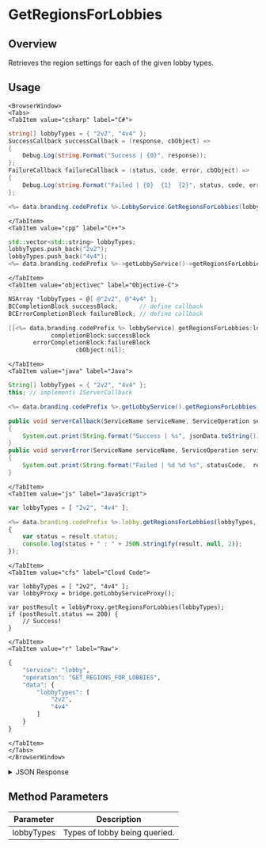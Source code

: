 # GetRegionsForLobbies
## Overview
Retrieves the region settings for each of the given lobby types.

<PartialServop service_name="lobby" operation_name="GET_REGIONS_FOR_LOBBIES" />

## Usage

```mdx-code-block
<BrowserWindow>
<Tabs>
<TabItem value="csharp" label="C#">
```

```csharp
string[] lobbyTypes = { "2v2", "4v4" };
SuccessCallback successCallback = (response, cbObject) =>
{
    Debug.Log(string.Format("Success | {0}", response));
};
FailureCallback failureCallback = (status, code, error, cbObject) =>
{
    Debug.Log(string.Format("Failed | {0}  {1}  {2}", status, code, error));
};

<%= data.branding.codePrefix %>.LobbyService.GetRegionsForLobbies(lobbyTypes, successCallback, failureCallback);
```

```mdx-code-block
</TabItem>
<TabItem value="cpp" label="C++">
```

```cpp
std::vector<std::string> lobbyTypes;
lobbyTypes.push_back("2v2");
lobbyTypes.push_back("4v4");
<%= data.branding.codePrefix %>->getLobbyService()->getRegionsForLobbies(lobbyTypes, this);
```

```mdx-code-block
</TabItem>
<TabItem value="objectivec" label="Objective-C">
```

```objectivec
NSArray *lobbyTypes = @[ @"2v2", @"4v4" ];
BCCompletionBlock successBlock;      // define callback
BCErrorCompletionBlock failureBlock; // define callback

[[<%= data.branding.codePrefix %> lobbyService] getRegionsForLobbies:lobbyTypes
            completionBlock:successBlock
       errorCompletionBlock:failureBlock
                   cbObject:nil];
```

```mdx-code-block
</TabItem>
<TabItem value="java" label="Java">
```

```java
String[] lobbyTypes = { "2v2", "4v4" };
this; // implements IServerCallback

<%= data.branding.codePrefix %>.getLobbyService().getRegionsForLobbies(lobbyTypes, this);

public void serverCallback(ServiceName serviceName, ServiceOperation serviceOperation, JSONObject jsonData)
{
    System.out.print(String.format("Success | %s", jsonData.toString()));
}
public void serverError(ServiceName serviceName, ServiceOperation serviceOperation, int statusCode, int reasonCode, String jsonError)
{
    System.out.print(String.format("Failed | %d %d %s", statusCode,  reasonCode, jsonError.toString()));
}
```

```mdx-code-block
</TabItem>
<TabItem value="js" label="JavaScript">
```

```javascript
var lobbyTypes = [ "2v2", "4v4" ];

<%= data.branding.codePrefix %>.lobby.getRegionsForLobbies(lobbyTypes, result =>
{
	var status = result.status;
	console.log(status + " : " + JSON.stringify(result, null, 2));
});
```

```mdx-code-block
</TabItem>
<TabItem value="cfs" label="Cloud Code">
```

```cfscript
var lobbyTypes = [ "2v2", "4v4" ];
var lobbyProxy = bridge.getLobbyServiceProxy();

var postResult = lobbyProxy.getRegionsForLobbies(lobbyTypes);
if (postResult.status == 200) {
    // Success!
}
```

```mdx-code-block
</TabItem>
<TabItem value="r" label="Raw">
```

```r
{
	"service": "lobby",
	"operation": "GET_REGIONS_FOR_LOBBIES",
	"data": {
		"lobbyTypes": [
			"2v2",
			"4v4"
		]
	}
}
```

```mdx-code-block
</TabItem>
</Tabs>
</BrowserWindow>
```

<details>
<summary>JSON Response</summary>

```json
{
  "data": {
    "lobbyTypeRegions": {
      "Relay_lobbyT_v2": [
        "ca-central-1"
      ]
    },
    "regionPingData": {
      "ca-central-1": {
        "type": "PING",
        "target": "dynamodb.ca-central-1.amazonaws.com"
      }
    }
  },
  "status": 200
}
```
</details>

## Method Parameters
Parameter | Description
--------- | -----------
lobbyTypes | Types of lobby being queried. 


